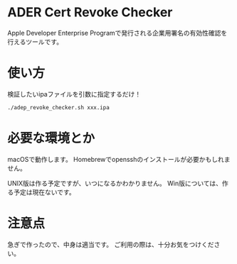 # ADER Cert Revoke Checker
Apple Developer Enterprise Programで発行される企業用署名の有効性確認を行えるツールです。

# 使い方
検証したいipaファイルを引数に指定するだけ！

```bash
./adep_revoke_checker.sh xxx.ipa
```
# 必要な環境とか
macOSで動作します。
Homebrewでopensshのインストールが必要かもしれません。

UNIX版は作る予定ですが、いつになるかわかりません。
Win版については、作る予定は現在ないです。

# 注意点
急ぎで作ったので、中身は適当です。
ご利用の際は、十分お気をつけください。


